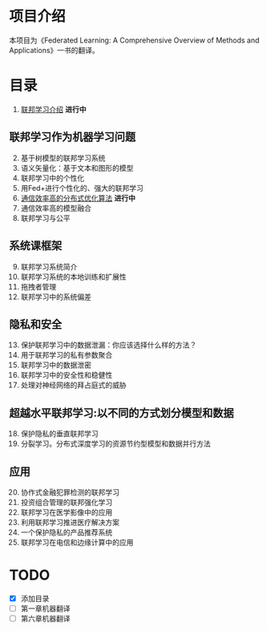 # 项目介绍

本项目为《Federated Learning: A Comprehensive Overview of Methods and Applications》一书的翻译。

# 目录

1. [联邦学习介绍](./Chapter01.md) **进行中**

## 联邦学习作为机器学习问题

2. 基于树模型的联邦学习系统
3. 语义矢量化：基于文本和图形的模型
4. 联邦学习中的个性化
5. 用Fed+进行个性化的、强大的联邦学习
6. [通信效率高的分布式优化算法](./Chapter06.md) **进行中**
7. 通信效率高的模型融合
8. 联邦学习与公平

## 系统课框架

9. 联邦学习系统简介
10. 联邦学习系统的本地训练和扩展性
11. 拖拽者管理
12. 联邦学习中的系统偏差

## 隐私和安全

13. 保护联邦学习中的数据泄漏：你应该选择什么样的方法？
14. 用于联邦学习的私有参数聚合
15. 联邦学习中的数据泄密
16. 联邦学习中的安全性和稳健性
17. 处理对神经网络的拜占庭式的威胁

## 超越水平联邦学习:以不同的方式划分模型和数据

18. 保护隐私的垂直联邦学习
19. 分裂学习。分布式深度学习的资源节约型模型和数据并行方法

## 应用

20. 协作式金融犯罪检测的联邦学习
21. 投资组合管理的联邦强化学习
22. 联邦学习在医学影像中的应用
23. 利用联邦学习推进医疗解决方案
24. 一个保护隐私的产品推荐系统
25. 联邦学习在电信和边缘计算中的应用

# TODO

- [x] 添加目录
- [ ] 第一章机器翻译
- [ ] 第六章机器翻译